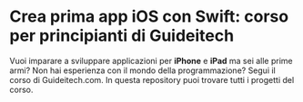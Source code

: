 # Crea prima app iOS con Swift: corso per principianti di Guideitech
Vuoi imparare a sviluppare applicazioni per **iPhone** e **iPad** ma sei alle prime armi? Non hai esperienza con il mondo della programmazione? Segui il corso di Guideitech.com. In questa repository puoi trovare tutti i progetti del corso.
